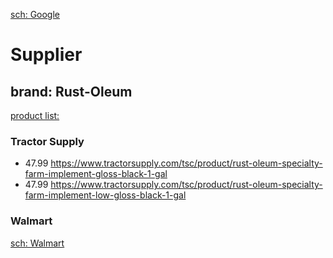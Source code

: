[sch: Google](https://www.google.com/search?q=Farm+%26+Implement+Paint)

# Supplier
## brand: Rust-Oleum
[product list:](https://images.thdstatic.com/catalog/pdfImages/48/48873d6e-cefa-4dd3-872f-4f3e3c64b530.pdf)

### Tractor Supply
- 47.99 https://www.tractorsupply.com/tsc/product/rust-oleum-specialty-farm-implement-gloss-black-1-gal
- 47.99 https://www.tractorsupply.com/tsc/product/rust-oleum-specialty-farm-implement-low-gloss-black-1-gal

### Walmart
[sch: Walmart](https://www.walmart.com/c/kp/rustoleum-farm-and-implement-paint)
